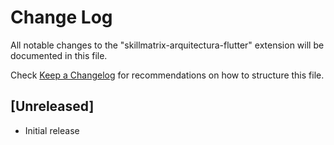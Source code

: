 # Change Log

All notable changes to the "skillmatrix-arquitectura-flutter" extension will be documented in this file.

Check [Keep a Changelog](http://keepachangelog.com/) for recommendations on how to structure this file.

## [Unreleased]

- Initial release